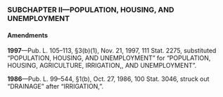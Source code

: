 ### SUBCHAPTER II—POPULATION, HOUSING, AND UNEMPLOYMENT ###

#### Amendments ####

**1997**—Pub. L. 105–113, §3(b)(1), Nov. 21, 1997, 111 Stat. 2275, substituted “POPULATION, HOUSING, AND UNEMPLOYMENT” for “POPULATION, HOUSING, AGRICULTURE, IRRIGATION,, AND UNEMPLOYMENT”.

**1986**—Pub. L. 99–544, §1(b), Oct. 27, 1986, 100 Stat. 3046, struck out “DRAINAGE” after “IRRIGATION,”.